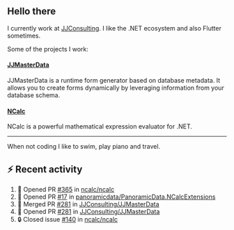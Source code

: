 ## Hello there 

I currently work at [JJConsulting](https://www.github.com/jjconsulting). I like the .NET ecosystem and also Flutter sometimes. 

Some of the projects I work:
#### [JJMasterData](https://www.github.com/jjconsulting/JJMasterData) 
JJMasterData is a runtime form generator based on database metadata. It allows you to create forms dynamically by leveraging information from your database schema.

#### [NCalc](https://www.github.com/ncalc/ncalc) 
NCalc is a powerful mathematical expression evaluator for .NET.

---

When not coding I like to swim, play piano and travel.
<!--
I also have a tailless cat:

<img src="https://github.com/user-attachments/assets/43e65a0e-6603-42f2-bd36-d203384d9c81" width="150"/>
-->
<!--Easter egg for you reading the source 🥚 https://www.youtube.com/watch?v=dQw4w9WgXcQ-->


## ⚡ Recent activity

<!--START_SECTION:activity-->
1. 💪 Opened PR [#365](https://github.com/ncalc/ncalc/pull/365) in [ncalc/ncalc](https://github.com/ncalc/ncalc)
2. 💪 Opened PR [#17](https://github.com/panoramicdata/PanoramicData.NCalcExtensions/pull/17) in [panoramicdata/PanoramicData.NCalcExtensions](https://github.com/panoramicdata/PanoramicData.NCalcExtensions)
3. 🎉 Merged PR [#281](https://github.com/JJConsulting/JJMasterData/pull/281) in [JJConsulting/JJMasterData](https://github.com/JJConsulting/JJMasterData)
4. 💪 Opened PR [#281](https://github.com/JJConsulting/JJMasterData/pull/281) in [JJConsulting/JJMasterData](https://github.com/JJConsulting/JJMasterData)
5. 🔒 Closed issue [#140](https://github.com/ncalc/ncalc/issues/140) in [ncalc/ncalc](https://github.com/ncalc/ncalc)
<!--END_SECTION:activity-->
